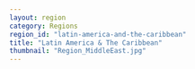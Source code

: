 ```yaml
---
layout: region
category: Regions
region_id: "latin-america-and-the-caribbean"
title: "Latin America & The Caribbean"
thumbnail: "Region_MiddleEast.jpg"
---
```

